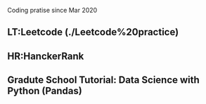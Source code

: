 Coding pratise since Mar 2020
## LT:Leetcode (./Leetcode%20practice)
## HR:HanckerRank
## Gradute School Tutorial: Data Science with Python (Pandas)
